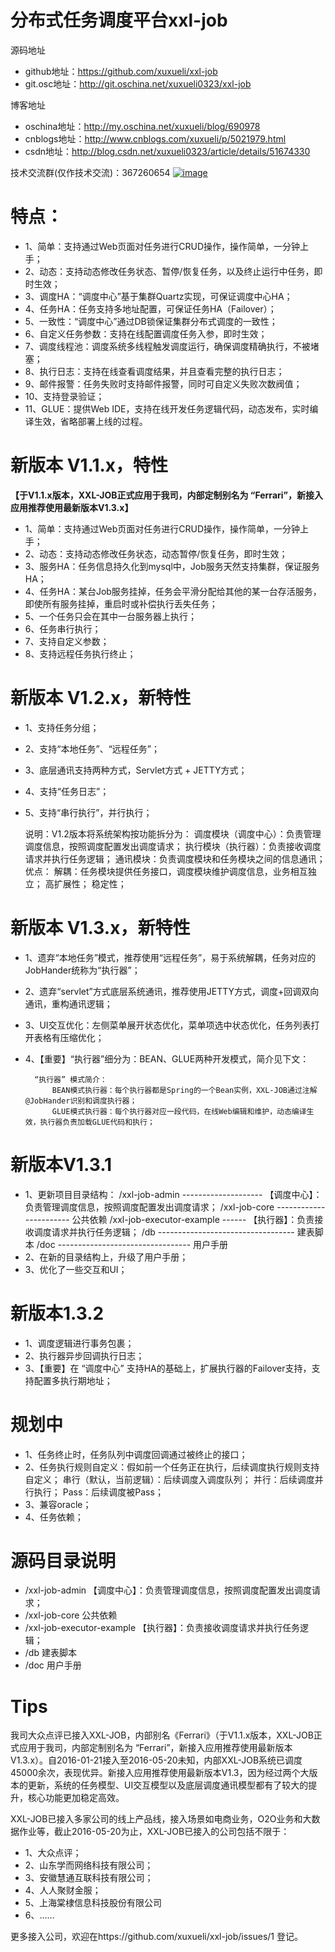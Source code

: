 # 分布式任务调度平台xxl-job
源码地址

- github地址：https://github.com/xuxueli/xxl-job
- git.osc地址：http://git.oschina.net/xuxueli0323/xxl-job

博客地址

- oschina地址：http://my.oschina.net/xuxueli/blog/690978
- cnblogs地址：http://www.cnblogs.com/xuxueli/p/5021979.html
- csdn地址：http://blog.csdn.net/xuxueli0323/article/details/51674330

技术交流群(仅作技术交流)：367260654    [![image](http://pub.idqqimg.com/wpa/images/group.png)](http://shang.qq.com/wpa/qunwpa?idkey=4686e3fe01118445c75673a66b4cc6b2c7ce0641528205b6f403c179062b0a52)


# 特点：
- 1、简单：支持通过Web页面对任务进行CRUD操作，操作简单，一分钟上手；
- 2、动态：支持动态修改任务状态、暂停/恢复任务，以及终止运行中任务，即时生效；
- 3、调度HA：“调度中心”基于集群Quartz实现，可保证调度中心HA；
- 4、任务HA：任务支持多地址配置，可保证任务HA（Failover）；
- 5、一致性：“调度中心”通过DB锁保证集群分布式调度的一致性；
- 6、自定义任务参数：支持在线配置调度任务入参，即时生效；
- 7、调度线程池：调度系统多线程触发调度运行，确保调度精确执行，不被堵塞；
- 8、执行日志：支持在线查看调度结果，并且查看完整的执行日志；
- 9、邮件报警：任务失败时支持邮件报警，同时可自定义失败次数阀值；
- 10、支持登录验证；
- 11、GLUE：提供Web IDE，支持在线开发任务逻辑代码，动态发布，实时编译生效，省略部署上线的过程。
	
# 新版本 V1.1.x，特性
**【于V1.1.x版本，XXL-JOB正式应用于我司，内部定制别名为 “Ferrari”，新接入应用推荐使用最新版本V1.3.x】**

- 1、简单：支持通过Web页面对任务进行CRUD操作，操作简单，一分钟上手；
- 2、动态：支持动态修改任务状态，动态暂停/恢复任务，即时生效；
- 3、服务HA：任务信息持久化到mysql中，Job服务天然支持集群，保证服务HA；
- 4、任务HA：某台Job服务挂掉，任务会平滑分配给其他的某一台存活服务，即使所有服务挂掉，重启时或补偿执行丢失任务；
- 5、一个任务只会在其中一台服务器上执行；
- 6、任务串行执行；
- 7、支持自定义参数；
- 8、支持远程任务执行终止；

# 新版本 V1.2.x，新特性
- 1、支持任务分组；
- 2、支持“本地任务”、“远程任务”；
- 3、底层通讯支持两种方式，Servlet方式 + JETTY方式；
- 4、支持“任务日志”；
- 5、支持“串行执行”，并行执行；
	
	说明：V1.2版本将系统架构按功能拆分为：
		调度模块（调度中心）：负责管理调度信息，按照调度配置发出调度请求；
		执行模块（执行器）：负责接收调度请求并执行任务逻辑；
		通讯模块：负责调度模块和任务模块之间的信息通讯；
	优点：
		解耦：任务模块提供任务接口，调度模块维护调度信息，业务相互独立；
		高扩展性；
		稳定性；

# 新版本 V1.3.x，新特性
- 1、遗弃“本地任务”模式，推荐使用“远程任务”，易于系统解耦，任务对应的JobHander统称为“执行器”；
- 2、遗弃“servlet”方式底层系统通讯，推荐使用JETTY方式，调度+回调双向通讯，重构通讯逻辑；
- 3、UI交互优化：左侧菜单展开状态优化，菜单项选中状态优化，任务列表打开表格有压缩优化；
- 4、【重要】“执行器”细分为：BEAN、GLUE两种开发模式，简介见下文：
	
		“执行器” 模式简介：
			BEAN模式执行器：每个执行器都是Spring的一个Bean实例，XXL-JOB通过注解@JobHander识别和调度执行器；
			GLUE模式执行器：每个执行器对应一段代码，在线Web编辑和维护，动态编译生效，执行器负责加载GLUE代码和执行；
			
# 新版本V1.3.1
- 1、更新项目目录结构：
		/xxl-job-admin -------------------- 【调度中心】：负责管理调度信息，按照调度配置发出调度请求；
		/xxl-job-core ----------------------- 公共依赖
		/xxl-job-executor-example ------ 【执行器】：负责接收调度请求并执行任务逻辑；
		/db ---------------------------------- 建表脚本
		/doc --------------------------------- 用户手册
- 2、在新的目录结构上，升级了用户手册；
- 3、优化了一些交互和UI；
	
# 新版本1.3.2
- 1、调度逻辑进行事务包裹；
- 2、执行器异步回调执行日志；
- 3、【重要】在 “调度中心” 支持HA的基础上，扩展执行器的Failover支持，支持配置多执行期地址；

# 规划中
- 1、任务终止时，任务队列中调度回调通过被终止的接口；
- 2、任务执行规则自定义：假如前一个任务正在执行，后续调度执行规则支持自定义；
		串行（默认，当前逻辑）：后续调度入调度队列；
		并行：后续调度并行执行；
		Pass：后续调度被Pass；
- 3、兼容oracle；
- 4、任务依赖；

# 源码目录说明
- /xxl-job-admin					【调度中心】：负责管理调度信息，按照调度配置发出调度请求；
- /xxl-job-core					公共依赖
- /xxl-job-executor-example	【执行器】：负责接收调度请求并执行任务逻辑；
- /db		建表脚本
- /doc	用户手册
	
# Tips
我司大众点评已接入XXL-JOB，内部别名《Ferrari》（于V1.1.x版本，XXL-JOB正式应用于我司，内部定制别名为 “Ferrari”，新接入应用推荐使用最新版本V1.3.x）。自2016-01-21接入至2016-05-20未知，内部XXL-JOB系统已调度45000余次，表现优异。新接入应用推荐使用最新版本V1.3，因为经过两个大版本的更新，系统的任务模型、UI交互模型以及底层调度通讯模型都有了较大的提升，核心功能更加稳定高效。

XXL-JOB已接入多家公司的线上产品线，接入场景如电商业务，O2O业务和大数据作业等，截止2016-05-20为止，XXL-JOB已接入的公司包括不限于：

- 1、大众点评；
- 2、山东学而网络科技有限公司；
- 3、安徽慧通互联科技有限公司；
- 4、人人聚财金服；
- 5、上海棠棣信息科技股份有限公司
- 6、……

更多接入公司，欢迎在https://github.com/xuxueli/xxl-job/issues/1 登记。
	
